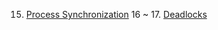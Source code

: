 15. [Process Synchronization](https://blog.naver.com/jinju0405/222725193766)
16 ~ 17. [Deadlocks](https://blog.naver.com/jinju0405/222733581669)